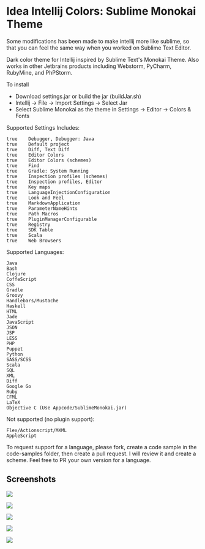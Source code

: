 Idea Intellij Colors: Sublime Monokai Theme
=========================================

Some modifications has been made to make intellij more like sublime, so that you can feel the same way when you worked on Sublime Text Editor.

Dark color theme for Intellij inspired by Sublime Text&#39;s Monokai Theme. Also works in other Jetbrains products including Webstorm, PyCharm, RubyMine, and PhPStorm.

To install
- Download settings.jar or build the jar (buildJar.sh)
- Intellij -> File -> Import Settings -> Select Jar
- Select Sublime Monokai as the theme in Settings -> Editor -> Colors & Fonts


Supported Settings Includes:

    true	Debugger, Debugger: Java
    true	Default project
    true	Diff, Text Diff
    true	Editor Colors
    true	Editor Colors (schemes)
    true	Find
    true	Gradle: System Running
    true	Inspection profiles (schemes)
    true	Inspection profiles, Editor
    true	Key maps
    true	LanguageInjectionConfiguration
    true	Look and Feel
    true	MarkdownApplication
    true	ParameterNameHints
    true	Path Macros
    true	PluginManagerConfigurable
    true	Registry
    true	SDK Table
    true	Scala
    true	Web Browsers
    
Supported Languages:

	Java
	Bash
	Clojure
	CoffeScript
	CSS
	Gradle
	Groovy
	Handlebars/Mustache
	Haskell
	HTML
	Jade
	JavaScript
	JSON
	JSP
	LESS
	PHP
	Puppet
	Python
	SASS/SCSS
	Scala
	SQL
	XML
	Diff
	Google Go
	Ruby
	CFML
	LaTeX
	Objective C (Use Appcode/SublimeMonokai.jar)

Not supported (no plugin support):

	Flex/Actionscript/MXML
	AppleScript

To request support for a language, please fork, create a code sample in the code-samples folder, then create a pull request. I will review it and create a scheme. Feel free to PR your own version for a language.

## Screenshots

![](https://github.com/y3sh/Intellij-Colors-Sublime-Monokai/raw/master/code-samples/screenshots/screen1.png)

![](https://github.com/y3sh/Intellij-Colors-Sublime-Monokai/raw/master/code-samples/screenshots/screen2.png)

![](https://github.com/y3sh/Intellij-Colors-Sublime-Monokai/raw/master/code-samples/screenshots/screen3.png)

![](https://github.com/y3sh/Intellij-Colors-Sublime-Monokai/raw/master/code-samples/screenshots/screen4.png)

![](https://github.com/y3sh/Intellij-Colors-Sublime-Monokai/raw/master/code-samples/screenshots/screen5.png)
